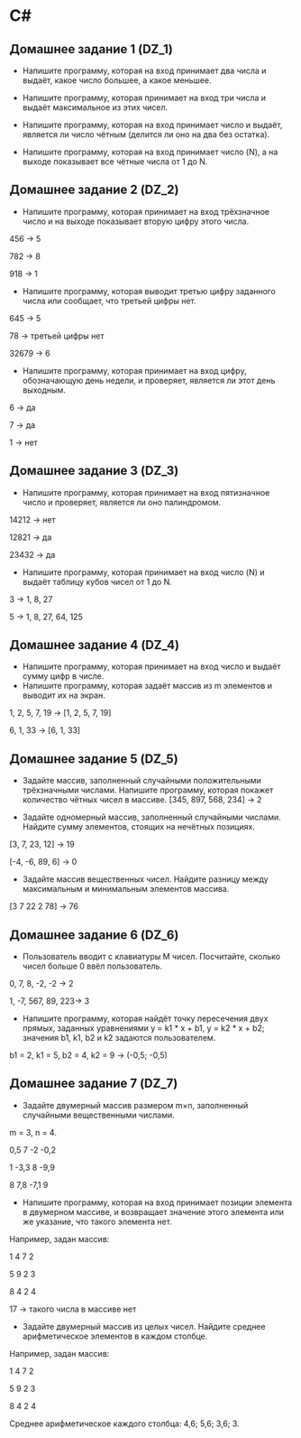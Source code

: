# С#
## Домашнее задание 1 (DZ_1)
* Напишите программу, которая на вход принимает два числа и выдаёт, какое число большее, а какое меньшее.

* Напишите программу, которая принимает на вход три числа и выдаёт максимальное из этих чисел.

* Напишите программу, которая на вход принимает число и выдаёт, является ли число чётным (делится ли оно на два без остатка).

* Напишите программу, которая на вход принимает число (N), а на выходе показывает все чётные числа от 1 до N.

## Домашнее задание 2 (DZ_2)

* Напишите программу, которая принимает на вход трёхзначное число и на выходе показывает вторую цифру этого числа.

456 -> 5

782 -> 8

918 -> 1

* Напишите программу, которая выводит третью цифру заданного числа или сообщает, что третьей цифры нет.

645 -> 5

78 -> третьей цифры нет

32679 -> 6

* Напишите программу, которая принимает на вход цифру, обозначающую день недели, и проверяет, является ли этот день выходным.

6 -> да

7 -> да

1 -> нет

## Домашнее задание 3 (DZ_3)

* Напишите программу, которая принимает на вход пятизначное число и проверяет, 
является ли оно палиндромом.

14212 -> нет

12821 -> да

23432 -> да

* Напишите программу, которая принимает на вход число (N) 
и выдаёт таблицу кубов чисел от 1 до N.

3 -> 1, 8, 27

5 -> 1, 8, 27, 64, 125

## Домашнее задание 4 (DZ_4)

* Напишите программу, которая принимает на вход число и выдаёт сумму цифр в числе.
* Напишите программу, которая задаёт массив из m элементов и выводит их на экран.

1, 2, 5, 7, 19 -> [1, 2, 5, 7, 19]

6, 1, 33 -> [6, 1, 33]

## Домашнее задание 5 (DZ_5)

* Задайте массив, заполненный случайными положительными трёхзначными числами. Напишите программу, которая покажет количество чётных чисел в массиве.
[345, 897, 568, 234] -> 2

* Задайте одномерный массив, заполненный случайными числами. Найдите сумму элементов, стоящих на нечётных позициях.

 [3, 7, 23, 12] -> 19

 [-4, -6, 89, 6] -> 0

 * Задайте массив вещественных чисел. Найдите разницу между максимальным и минимальным элементов массива.

[3 7 22 2 78] -> 76

## Домашнее задание 6 (DZ_6)

* Пользователь вводит с клавиатуры M чисел. Посчитайте, сколько чисел больше 0 ввёл пользователь.

0, 7, 8, -2, -2 -> 2

1, -7, 567, 89, 223-> 3

* Напишите программу, которая найдёт точку пересечения двух прямых, заданных уравнениями y = k1 * x + b1, y = k2 * x + b2; значения b1, k1, b2 и k2 задаются пользователем.

b1 = 2, k1 = 5, b2 = 4, k2 = 9 -> (-0,5; -0,5)

## Домашнее задание 7 (DZ_7)

* Задайте двумерный массив размером m×n, заполненный случайными вещественными числами.

m = 3, n = 4.

0,5 7 -2 -0,2

1 -3,3 8 -9,9

8 7,8 -7,1 9

* Напишите программу, которая на вход принимает позиции элемента в двумерном массиве, и возвращает значение этого элемента или же указание, что такого элемента нет.

Например, задан массив:

1 4 7 2

5 9 2 3

8 4 2 4

17 -> такого числа в массиве нет

* Задайте двумерный массив из целых чисел. Найдите среднее арифметическое элементов в каждом столбце.

Например, задан массив:

1 4 7 2

5 9 2 3

8 4 2 4

Среднее арифметическое каждого столбца: 4,6; 5,6; 3,6; 3. 